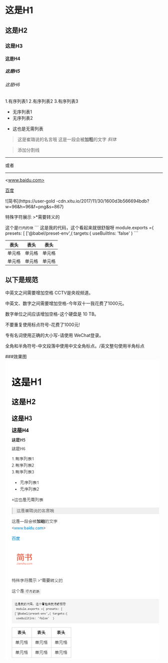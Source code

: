 # 这是H1
## 这是H2
### 这是H3
#### 这是H4
##### 这是H5
###### 这是H6

1.有序列表1
2.有序列表2
3.有序列表3

- 无序列表1 
- 无序列表2

+ 这也是无需列表

>这是崔璐说的名言哦
这是一段会被**加粗**的文字
*斜体*

> 添加分割线
---
或者
***

  <www.baidu.com>

[百度](http://www.baidu.com)

![简书](https://user-gold -cdn.xitu.io/2017/11/30/1600d3b566694bdb?w=96&h=96&f=png&s=867)

特殊字符展示 \>\*需要转义的

这个是`行内的块`
\```
这是我的代码，这个看起来就很舒服呀
 module.exports ={ presets: [
['@babel/preset-env',( targets:{
 useBuiltlns: 'false'  )
\```

|  表头  |  表头  |  表头  |
|  ----  |  ----  |  ----  |
|  单元格  |  单元格  |  单元格  |
|  单元格  |  单元格  |  单元格  |

## 以下是规范
中英文之间需要增加空格 CCTV是央视频道。

中英文、数字之间需要增加空格-今年双十一我花费了1000元。

数字单位之间应该增加空格-这个硬盘是 10 TB。

不要重复使用标点符号-花费了1000元!

专有名词使用正确的大小写-请使用 WeChat登录。

全角和半角符号-中文段落中使用中文全角标点。/英文整句使用半角标点


###效果图
![效果图](../images/md-preview.png)